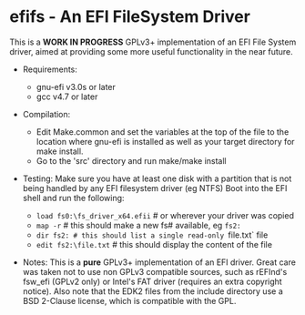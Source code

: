 efifs - An EFI FileSystem Driver
================================

This is a __WORK IN PROGRESS__ GPLv3+ implementation of an EFI File System driver,
aimed at providing some more useful functionality in the near future.

* Requirements:
  * gnu-efi v3.0s or later 
  * gcc v4.7 or later

* Compilation:
  * Edit Make.common and set the variables at the top of the file to the location
  where gnu-efi is installed as well as your target directory for make install.
  * Go to the 'src' directory and run make/make install

* Testing:
  Make sure you have at least one disk with a partition that is not being
  handled by any EFI filesystem driver (eg NTFS)
  Boot into the EFI shell and run the following:
  * `load fs0:\fs_driver_x64.efii` # or wherever your driver was copied
  * `map -r` # this should make a new fs# available, eg `fs2:`
  * `dir fs2: # this should list a single read-only `file.txt` file
  * `edit fs2:\file.txt` # this should display the content of the file

* Notes:
  This is a __pure__ GPLv3+ implementation of an EFI driver. Great care was taken
  not to use non GPLv3 compatible sources, such as rEFInd's fsw_efi (GPLv2 only)
  or Intel's FAT driver (requires an extra copyright notice).
  Also note that the EDK2 files from the include directory use a BSD 2-Clause
  license, which is compatible with the GPL.
